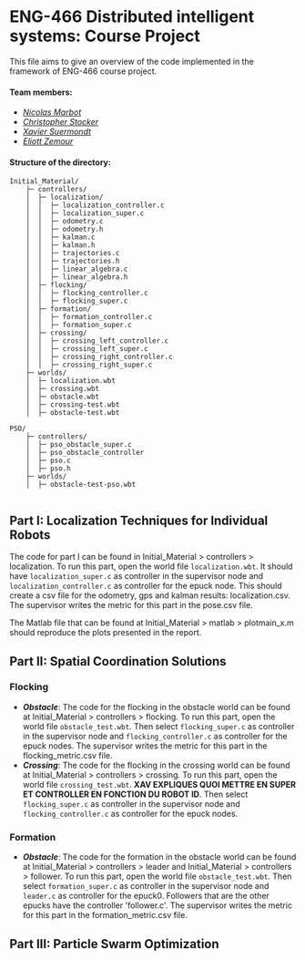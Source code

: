 # ENG-466 Distributed intelligent systems: Course Project

This file aims to give an overview of the code implemented in the framework of ENG-466 course project.

#### Team members:

* _[Nicolas Marbot](https://people.epfl.ch/nicolas.marbot)_
* _[Christopher Stocker](https://people.epfl.ch/christopher.stockersalas)_
* _[Xavier Suermondt](https://people.epfl.ch/xavier.suermondt)_
* _[Eliott Zemour](https://people.epfl.ch/eliott.zemour)_

#### Structure of the directory:

```
Initial_Material/
    ├─ controllers/
    │  ├─ localization/
    │  │  ├─ localization_controller.c
    │  │  ├─ localization_super.c
    │  │  ├─ odometry.c
    │  │  ├─ odometry.h
    │  │  ├─ kalman.c
    │  │  ├─ kalman.h
    │  │  ├─ trajectories.c
    │  │  ├─ trajectories.h
    │  │  ├─ linear_algebra.c
    │  │  ├─ linear_algebra.h
    │  ├─ flocking/
    │  │  ├─ flocking_controller.c
    │  │  ├─ flocking_super.c
    │  ├─ formation/
    │  │  ├─ formation_controller.c
    │  │  ├─ formation_super.c
    │  ├─ crossing/
    │  │  ├─ crossing_left_controller.c
    │  │  ├─ crossing_left_super.c
    │  │  ├─ crossing_right_controller.c
    │  │  ├─ crossing_right_super.c
    ├─ worlds/
    │  ├─ localization.wbt
    │  ├─ crossing.wbt
    │  ├─ obstacle.wbt
    │  ├─ crossing-test.wbt
    │  ├─ obstacle-test.wbt
    
PSO/
    ├─ controllers/
    │  ├─ pso_obstacle_super.c
    │  ├─ pso_obstacle_controller
    │  ├─ pso.c
    │  ├─ pso.h
    ├─ worlds/
    │  ├─ obstacle-test-pso.wbt
    
```



## Part I: Localization Techniques for Individual Robots

The code for part I can be found in Initial_Material >  controllers > localization.
To run this part, open the world file `localization.wbt`. It should have `localization_super.c` as controller in the supervisor node and  `localization_controller.c` as controller for the epuck node. This should create a csv file for the odometry, gps and kalman results: localization.csv. The supervisor writes the metric for this part in the pose.csv file.

The Matlab file that can be found at Initial_Material > matlab > plotmain_x.m should reproduce the plots presented in the report.

## Part II: Spatial Coordination Solutions

### Flocking

* ***Obstacle***:
  The code for the flocking in the obstacle world can be found at Initial_Material >  controllers > flocking.
  To run this part, open the world file `obstacle_test.wbt`. Then select `flocking_super.c` as controller in the supervisor node and  `flocking_controller.c` as controller for the epuck nodes. The supervisor writes the metric for this part in the flocking_metric.csv file.
* ***Crossing***:
  The code for the flocking in the crossing world can be found at Initial_Material >  controllers > crossing.
  To run this part, open the world file `crossing_test.wbt`. **XAV EXPLIQUES QUOI METTRE EN SUPER ET CONTROLLER EN FONCTION DU ROBOT ID**. Then select `flocking_super.c` as controller in the supervisor node and  `flocking_controller.c` as controller for the epuck nodes.



### Formation

* ***Obstacle***:
  The code for the formation in the obstacle world can be found at Initial_Material >  controllers > leader and Initial_Material >  controllers > follower.
  To run this part, open the world file `obstacle_test.wbt`. Then select `formation_super.c` as controller in the supervisor node and  `leader.c` as controller for the epuck0. Followers that are the other epucks have the controller 'follower.c'. The supervisor writes the metric for this part in the formation_metric.csv file.

## Part III: Particle Swarm Optimization



